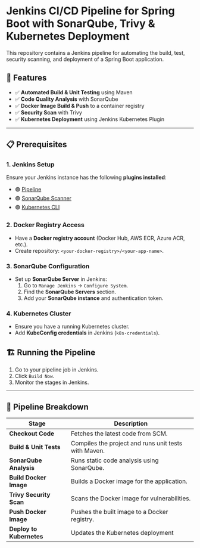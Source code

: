 # Jenkins CI/CD Pipeline for Spring Boot with SonarQube, Trivy & Kubernetes Deployment

This repository contains a Jenkins pipeline for automating the build, test, security scanning, and deployment of a Spring Boot application.

## 📌 Features
- ✅ **Automated Build & Unit Testing** using Maven
- ✅ **Code Quality Analysis** with SonarQube
- ✅ **Docker Image Build & Push** to a container registry
- ✅ **Security Scan** with Trivy
- ✅ **Kubernetes Deployment** using Jenkins Kubernetes Plugin

---

## 📋 Prerequisites

### **1. Jenkins Setup**
Ensure your Jenkins instance has the following **plugins installed**:
- 🟢 [Pipeline](https://plugins.jenkins.io/workflow-aggregator/)
- 🟢 [SonarQube Scanner](https://plugins.jenkins.io/sonarqube/)
- 🟢 [Kubernetes CLI](https://plugins.jenkins.io/kubernetes-cli/)

### **2. Docker Registry Access**
- Have a **Docker registry account** (Docker Hub, AWS ECR, Azure ACR, etc.).
- Create repository: `<your-docker-registry>/<your-app-name>`.

### **3. SonarQube Configuration**
- Set up **SonarQube Server** in Jenkins:
  1. Go to `Manage Jenkins` → `Configure System`.
  2. Find the **SonarQube Servers** section.
  3. Add your **SonarQube instance** and authentication token.

### **4. Kubernetes Cluster**
- Ensure you have a running Kubernetes cluster.
- Add **KubeConfig credentials** in Jenkins (`k8s-credentials`).

## 🏗️ Running the Pipeline
1. Go to your pipeline job in Jenkins.
2. Click `Build Now`.
3. Monitor the stages in Jenkins.

---

## 📜 Pipeline Breakdown
| Stage                  | Description |
|------------------------|-------------|
| **Checkout Code**      | Fetches the latest code from SCM. |
| **Build & Unit Tests** | Compiles the project and runs unit tests with Maven. |
| **SonarQube Analysis** | Runs static code analysis using SonarQube. |
| **Build Docker Image** | Builds a Docker image for the application. |
| **Trivy Security Scan** | Scans the Docker image for vulnerabilities. |
| **Push Docker Image**  | Pushes the built image to a Docker registry. |
| **Deploy to Kubernetes** | Updates the Kubernetes deployment |
